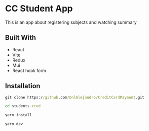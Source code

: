 # CC Student App
This is an app about registering subjects and watching summary
## Built With
- React
- Vite
- Redux
- Mui
- React hook form
## Installation
```cmd
git clone https://github.com/DnlAlejandro/CreditCardPayment.git
```
```cmd
cd students-crud
```
```cmd
yarn install
```
```cmd
yarn dev
```
